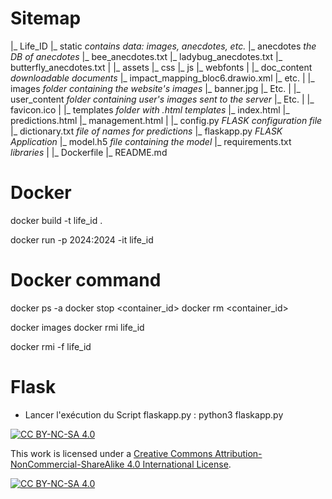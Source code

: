 # Sitemap
|_ Life_ID
    |_ static *contains data: images, anecdotes, etc.*
        |_ anecdotes *the DB of anecdotes*
            |_ bee_anecdotes.txt
            |_ ladybug_anecdotes.txt
            |_ butterfly_anecdotes.txt
        |
        |_ assets
            |_ css
            |_ js
            |_ webfonts
        |
        |_ doc_content *downloadable documents*
            |_ impact_mapping_bloc6.drawio.xml
            |_ etc.
        |
        |_ images *folder containing the website's images*
            |_ banner.jpg
            |_ Etc.
        |
        |_ user_content *folder containing user's images sent to the server*
            |_ Etc.
        |
        |_ favicon.ico
    |
    |_ templates *folder with .html templates*
        |_ index.html
        |_ predictions.html
        |_ management.html
    |
    |_ config.py *FLASK configuration file*
    |_ dictionary.txt *file of names for predictions*
    |_ flaskapp.py *FLASK Application*
    |_ model.h5 *file containing the model*
    |_ requirements.txt *libraries*
|
|_ Dockerfile
|_ README.md


# Docker
docker build -t life_id .
<!--
"-t" to define the tag / to assign a pseudo-TTY device
-->
docker run -p 2024:2024 -it life_id
<!--
"-p" to define the port
"-it" to get interactive control over the container (not mandatory)
"-i" to get interactive
"-t" to assign a pseudo-TTY device and interact with the terminal
-->

# Docker command
docker ps -a
docker stop <container_id>
docker rm <container_id>

docker images
docker rmi life_id
<!--
to delete the Docker Image, if prblem use -f
-->
docker rmi -f life_id


# Flask
- Lancer l'exécution du Script flaskapp.py :
python3 flaskapp.py



[![CC BY-NC-SA 4.0][cc-by-nc-sa-shield]][cc-by-nc-sa]

This work is licensed under a
[Creative Commons Attribution-NonCommercial-ShareAlike 4.0 International License][cc-by-nc-sa].

[![CC BY-NC-SA 4.0][cc-by-nc-sa-image]][cc-by-nc-sa]

[cc-by-nc-sa]: http://creativecommons.org/licenses/by-nc-sa/4.0/
[cc-by-nc-sa-image]: https://licensebuttons.net/l/by-nc-sa/4.0/88x31.png
[cc-by-nc-sa-shield]: https://img.shields.io/badge/License-CC%20BY--NC--SA%204.0-lightgrey.svg